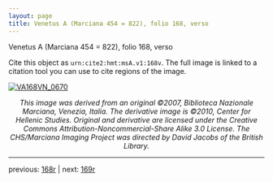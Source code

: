 ```yaml
---
layout: page
title: Venetus A (Marciana 454 = 822), folio 168, verso
---
```


Venetus A (Marciana 454 = 822), folio 168, verso

Cite this object as `urn:cite2:hmt:msA.v1:168v`.  The full image is linked to a citation tool you can use to cite regions of the image.

[![VA168VN_0670](http://www.homermultitext.org/iipsrv?IIIF=/project/homer/pyramidal/deepzoom/hmt/vaimg/2017a/VA168VN_0670.tif/full/800,/0/default.jpg)](http://www.homermultitext.org/ict2/?urn=urn:cite2:hmt:vaimg.2017a:VA168VN_0670) 

<p style="text-align: center; font-style: italic;">This image was derived from an original ©2007, Biblioteca Nazionale Marciana, Venezia, Italia. The derivative image is ©2010, Center for Hellenic Studies. Original and derivative are licensed under the Creative Commons Attribution-Noncommercial-Share Alike 3.0 License. The CHS/Marciana Imaging Project was directed by David Jacobs of the British Library.</p>

---

previous: [168r](../168r/) | next: [169r](../169r/)